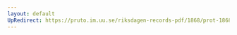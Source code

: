 ```yaml
---
layout: default
UpRedirect: https://pruto.im.uu.se/riksdagen-records-pdf/1868/prot-1868--fk--307/prot-1868--fk--307_041.pdf
---
```

